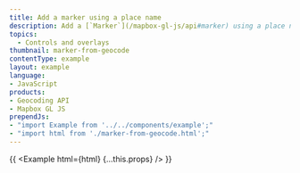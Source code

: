 ```yaml
---
title: Add a marker using a place name
description: Add a [`Marker`](/mapbox-gl-js/api#marker) using a place name or address for its location using the [forward geocoder](https://www.mapbox.com/api-documentation/search/#geocoding).
topics:
  - Controls and overlays
thumbnail: marker-from-geocode
contentType: example
layout: example
language:
- JavaScript
products:
- Geocoding API
- Mapbox GL JS
prependJs:
- "import Example from '../../components/example';"
- "import html from './marker-from-geocode.html';"
---
```


{{ <Example html={html} {...this.props} /> }}
